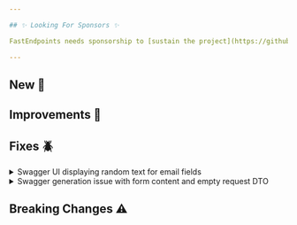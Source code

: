 ```yaml
---

## ✨ Looking For Sponsors ✨

FastEndpoints needs sponsorship to [sustain the project](https://github.com/FastEndpoints/FastEndpoints/issues/449). Please help out if you can.

---
```


[//]: # (<details><summary>title text</summary></details>)

## New 🎉

## Improvements 🚀

## Fixes 🪲

<details><summary>Swagger UI displaying random text for email fields</summary>

When a FluentValidator rule is attached to a property that's an email address, Swagger UI was displaying a random string of characters instead of showing an email address. This has been rectified.

</details>

<details><summary>Swagger generation issue with form content and empty request DTO</summary>

Endpoints configured like below, where the request dto type is `EmptyRequest` and the endpoint allows form content; was causing the swagger processor to throw an error, which has been rectified.

```csharp
sealed class MyEndpoint : EndpointWithoutRequest<MyResponse>
{
    public override void Configure()
    {
        ...
        AllowFileUploads(); 
    }
}
```

</details>

## Breaking Changes ⚠️